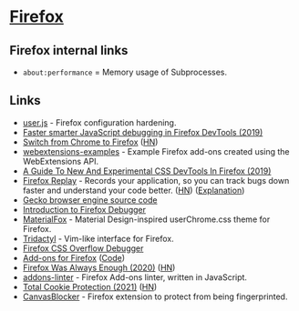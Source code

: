 # [Firefox](https://www.mozilla.org/en-US/firefox/)

## Firefox internal links

- `about:performance` = Memory usage of Subprocesses.

## Links

- [user.js](https://github.com/pyllyukko/user.js) - Firefox configuration hardening.
- [Faster smarter JavaScript debugging in Firefox DevTools (2019)](https://hacks.mozilla.org/2019/05/faster-smarter-javascript-debugging-in-firefox/)
- [Switch from Chrome to Firefox](https://www.mozilla.org/en-US/firefox/switch/) ([HN](https://news.ycombinator.com/item?id=20052623))
- [webextensions-examples](https://github.com/mdn/webextensions-examples) - Example Firefox add-ons created using the WebExtensions API.
- [A Guide To New And Experimental CSS DevTools In Firefox (2019)](https://www.smashingmagazine.com/2019/10/guide-new-experimental-css-devtools-firefox/)
- [Firefox Replay](https://firefox-replay.com/) - Records your application, so you can track bugs down faster and understand your code better. ([HN](https://news.ycombinator.com/item?id=21655958)) ([Explanation](https://github.com/mozilla/gecko-dev/blob/11d9c7b7fa82fdfb8ac2a8f0864e9d8d5fe2b926/mfbt/RecordReplay.h#L32-L73))
- [Gecko browser engine source code](https://github.com/mozilla/gecko-dev)
- [Introduction to Firefox Debugger](https://mozilladevelopers.github.io/playground/debugger)
- [MaterialFox](https://github.com/muckSponge/MaterialFox) - Material Design-inspired userChrome.css theme for Firefox.
- [Tridactyl](https://github.com/tridactyl/tridactyl) - Vim-like interface for Firefox.
- [Firefox CSS Overflow Debugger](https://twitter.com/violasong/status/1314406711696912386)
- [Add-ons for Firefox](https://addons.mozilla.org/en-US/firefox/) ([Code](https://github.com/mozilla/addons-server))
- [Firefox Was Always Enough (2020)](https://www.ianbicking.org/blog/2020/11/firefox-was-always-enough.html) ([HN](https://news.ycombinator.com/item?id=25443152))
- [addons-linter](https://github.com/mozilla/addons-linter) - Firefox Add-ons linter, written in JavaScript.
- [Total Cookie Protection (2021)](https://blog.mozilla.org/security/2021/02/23/total-cookie-protection/) ([HN](https://news.ycombinator.com/item?id=26237404))
- [CanvasBlocker](https://github.com/kkapsner/CanvasBlocker) - Firefox extension to protect from being fingerprinted.
